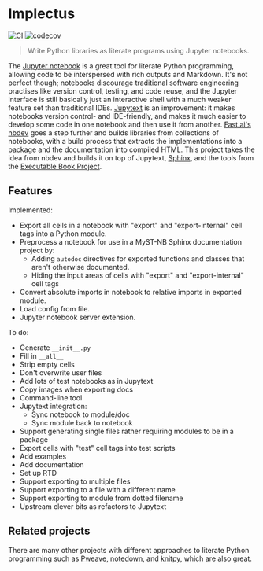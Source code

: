 # Implectus
[![CI](https://github.com/mje-nz/implectus/workflows/CI/badge.svg)](https://github.com/mje-nz/implectus/actions?query=workflow%3ACI)
[![codecov](https://codecov.io/gh/mje-nz/implectus/branch/master/graph/badge.svg)](https://codecov.io/gh/mje-nz/implectus)
> Write Python libraries as literate programs using Jupyter notebooks.

The [Jupyter notebook](https://github.com/jupyter/notebook) is a great tool for literate Python programming, allowing code to be interspersed with rich outputs and Markdown.
It's not perfect though; notebooks discourage traditional software engineering practises like version control, testing, and code reuse, and the Jupyter interface is still basically just an interactive shell with a much weaker feature set than traditional IDEs.
[Jupytext](https://github.com/mwouts/jupytext) is an improvement: it makes notebooks version control- and IDE-friendly, and makes it much easier to develop some code in one notebook and then use it from another.
[Fast.ai's nbdev](https://github.com/fastai/nbdev) goes a step further and builds libraries from collections of notebooks, with a build process that extracts the implementations into a package and the documentation into compiled HTML.
This project takes the idea from nbdev and builds it on top of Jupytext, [Sphinx](https://www.sphinx-doc.org), and the tools from the [Executable Book Project](https://executablebooks.org/en/latest/).


## Features
Implemented:
* Export all cells in a notebook with "export" and "export-internal" cell tags into a Python module.
* Preprocess a notebook for use in a MyST-NB Sphinx documentation project by:
  * Adding `autodoc` directives for exported functions and classes that aren't otherwise documented.
  * Hiding the input areas of cells with "export" and "export-internal" cell tags
* Convert absolute imports in notebook to relative imports in exported module.
* Load config from file.
* Jupyter notebook server extension.

To do:
* Generate `__init__.py`
* Fill in `__all__`
* Strip empty cells
* Don't overwrite user files
* Add lots of test notebooks as in Jupytext
* Copy images when exporting docs
* Command-line tool
* Jupytext integration:
  * Sync notebook to module/doc
  * Sync module back to notebook
* Support generating single files rather requiring modules to be in a package
* Export cells with "test" cell tags into test scripts
* Add examples
* Add documentation
* Set up RTD
* Support exporting to multiple files
* Support exporting to a file with a different name
* Support exporting to module from dotted filename
* Upstream clever bits as refactors to Jupytext


## Related projects
There are many other projects with different approaches to literate Python programming such as [Pweave](https://github.com/mpastell/Pweave), [notedown](https://github.com/aaren/notedown), and [knitpy](https://github.com/jankatins/knitpy), which are also great.

